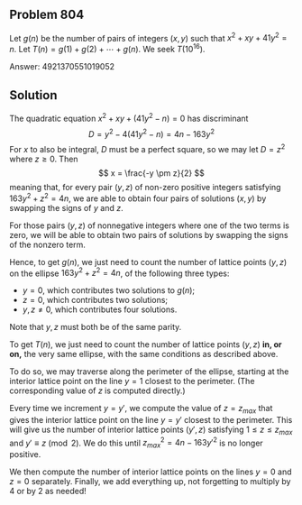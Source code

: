 ## Problem 804

Let $g(n)$ be the number of pairs of integers $(x, y)$ such that $x^2 + xy + 41y^2 = n$. Let $T(n) = g(1) + g(2) + \cdots + g(n)$. We seek $T(10^{16})$.

Answer: $4921370551019052$

## Solution

The quadratic equation $x^2 + xy + (41y^2 - n) = 0$ has discriminant
$$ D = y^2 - 4(41y^2 - n) = 4n - 163y^2 $$
For $x$ to also be integral, $D$ must be a perfect square, so we may let $D = z^2$ where $z \geq 0$. Then
$$ x = \frac{-y \pm z}{2} $$
meaning that, for every pair $(y, z)$ of non-zero positive integers satisfying $163y^2 + z^2 = 4n$, we are able to obtain four pairs of solutions $(x, y)$ by swapping the signs of $y$ and $z$. 

For those pairs $(y, z)$ of nonnegative integers where one of the two terms is zero, we will be able to obtain two pairs of solutions by swapping the signs of the nonzero term.

Hence, to get $g(n)$, we just need to count the number of lattice points $(y, z)$ on the ellipse $163y^2 + z^2 = 4n$, of the following three types:
- $y = 0$, which contributes two solutions to $g(n)$;
- $z = 0$, which contributes two solutions;
- $y, z \neq 0$, which contributes four solutions.

Note that $y, z$ must both be of the same parity.

To get $T(n)$, we just need to count the number of lattice points $(y, z)$ **in, or on,** the very same ellipse, with the same conditions as described above.

To do so, we may traverse along the perimeter of the ellipse, starting at the interior lattice point on the line $y=1$ closest to the perimeter. (The corresponding value of $z$ is computed directly.) 

Every time we increment $y = y'$, we compute the value of $z = z_{max}$ that gives the interior lattice point on the line $y = y'$ closest to the perimeter. This will give us the number of interior lattice points $(y', z)$ satisfying $1 \leq z \leq z_{max}$ and $y' \equiv z \pmod{2}$. We do this until $z_{max}^2 = 4n - 163y'^2$ is no longer positive.

We then compute the number of interior lattice points on the lines $y = 0$ and $z = 0$ separately. Finally, we add everything up, not forgetting to multiply by $4$ or by $2$ as needed!